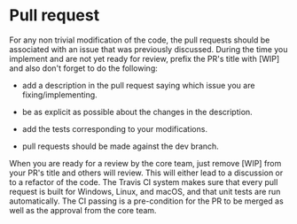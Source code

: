 # Pull request

For any non trivial modification of the code, the pull requests should be associated with an issue that was previously discussed. During the time you implement and are not yet ready for review, prefix the PR's title with [WIP] and also don't forget to do the following:

- add a description in the pull request saying which issue you are fixing/implementing.

- be as explicit as possible about the changes in the description.

- add the tests corresponding to your modifications.

- pull requests should be made against the dev branch.

When you are ready for a review by the core team, just remove [WIP] from your PR's title and others will review. This will either lead to a discussion or to a refactor of the code. The Travis CI system makes sure that every pull request is built for Windows, Linux, and macOS, and that unit tests are run automatically. The CI passing is a pre-condition for the PR to be merged as well as the approval from the core team.

